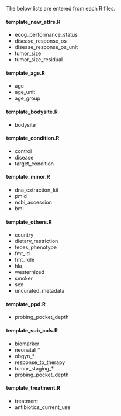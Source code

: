 The below lists are entered from each R files.

#### template_new_attrs.R
- ecog_performance_status
- disease_response_os
- disease_response_os_unit
- tumor_size
- tumor_size_residual

#### template_age.R
- age
- age_unit
- age_group

#### template_bodysite.R
- bodysite

#### template_condition.R
- control
- disease
- target_condition

#### template_minor.R
- dna_extraction_kit
- pmid
- ncbi_accession
- bmi
                                 
#### template_others.R
- country
- dietary_restriction
- feces_phenotype
- fmt_id
- fmt_role
- hla
- westernized
- smoker
- sex
- uncurated_metadata

#### template_ppd.R
- probing_pocket_depth

#### template_sub_cols.R
- biomarker
- neonatal_*
- obgyn_* 
- response_to_therapy
- tumor_staging_*
- probing_pocket_depth

#### template_treatment.R
- treatment
- antibiotics_current_use

